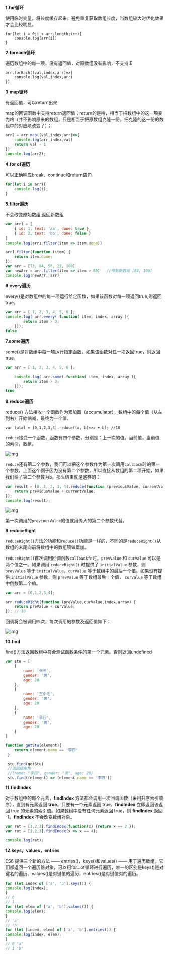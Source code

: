 **1.for循环**

使用临时变量，将长度缓存起来，避免重复获取数组长度，当数组较大时优化效果才会比较明显。

```JS
for(let i = 0;i < arr.length;i++){
    console.log(arr[i])
}
```

**2.foreach循环**

遍历数组中的每一项，没有返回值，对原数组没有影响，不支持IE

```JS
arr.forEach((val,index,arr)=>{
    console.log(val,index,arr)
})
```

**3.map循环**

有返回值，可以return出来

map的回调函数中支持return返回值；return的是啥，相当于把数组中的这一项变为啥（并不影响原来的数组，只是相当于把原数组克隆一份，把克隆的这一份的数组中的对应项改变了）；

```js
arr2 = arr.map((val,index,arr)=>{
    console.log(arr,index,val)
    return val - 1
})
console.log(arr2);
```

**4.for of遍历**

可以正确响应break、continue和return语句

```js
for(let i in arr){
    console.log(i);
}
```



**5.filter遍历**

不会改变原始数组,返回新数组

```js
var arr1 = [
    { id: 1, text: 'aa', done: true },
    { id: 2, text: 'bb', done: false }
]
console.log(arr1.filter(item => item.done))

arr1.filter(function (item) {
    return item.done;
});
var arr = [73, 84, 56, 22, 100]
var newArr = arr.filter(item => item > 80)   //得到新数组 [84, 100]
console.log(newArr, arr)
```



**6.every遍历**

every()是对数组中的每一项运行给定函数，如果该函数对每一项返回true,则返回true。

```js
var arr = [ 1, 2, 3, 4, 5, 6 ]; 
console.log( arr.every( function( item, index, array ){ 
        return item > 3; 
    })); 
false
```

**7.some遍历**

some()是对数组中每一项运行指定函数，如果该函数对任一项返回true，则返回true。

```js
var arr = [ 1, 2, 3, 4, 5, 6 ]; 
   
    console.log( arr.some( function( item, index, array ){ 
        return item > 3; 
    })); 
true
```

**8.reduce遍历**

reduce() 方法接收一个函数作为累加器（accumulator），数组中的每个值（从左到右）开始缩减，最终为一个值。

```JS
var total = [0,1,2,3,4].reduce((a, b)=>a + b); //10
```

`reduce`接受一个函数，函数有四个参数，分别是：上一次的值，当前值，当前值的索引，数组。

![img](https://images2018.cnblogs.com/blog/1403464/201807/1403464-20180713112335425-223204218.png)

`reduce`还有第二个参数，我们可以把这个参数作为第一次调用`callback`时的第一个参数，上面这个例子因为没有第二个参数，所以直接从数组的第二项开始，如果我们给了第二个参数为5，那么结果就是这样的：

```js
var result = [0, 1, 2, 3, 4].reduce(function (previousValue, currentValue, index, array) {
    return previousValue + currentValue;
});
console.log(result);
```

![img](https://images2018.cnblogs.com/blog/1403464/201807/1403464-20180713112406091-1932166695.png)

第一次调用的`previousValue`的值就用传入的第二个参数代替，

**9.reduceRight**

`reduceRight()`方法的功能和`reduce()`功能是一样的，不同的是`reduceRight()`从数组的末尾向前将数组中的数组项做累加。

`reduceRight()`首次调用回调函数`callbackfn`时，`prevValue` 和 `curValue` 可以是两个值之一。如果调用 `reduceRight()` 时提供了 `initialValue` 参数，则 `prevValue` 等于 `initialValue`，`curValue` 等于数组中的最后一个值。如果没有提供 `initialValue` 参数，则 `prevValue` 等于数组最后一个值， `curValue` 等于数组中倒数第二个值。

```js
var arr = [0,1,2,3,4];
 
arr.reduceRight(function (preValue,curValue,index,array) {
    return preValue + curValue;
}); // 10
```

回调将会被调用四次，每次调用的参数及返回值如下：

![img](https://images2018.cnblogs.com/blog/1403464/201807/1403464-20180713112700747-845347728.png)

**10.find**

find()方法返回数组中符合测试函数条件的第一个元素。否则返回undefined 

```js
var stu = [
    {
        name: '张三',
        gender: '男',
        age: 20
    },
    {
        name: '王小毛',
        gender: '男',
        age: 20
    },
    {
        name: '李四',
        gender: '男',
        age: 20
    }
]

function getStu(element){
    return element.name == '李四'
 }
  
 stu.find(getStu)
 //返回结果为
 //{name: "李四", gender: "男", age: 20}
 stu.find((element) => (element.name == '李四'))
```



**11.findIndex**

对于数组中的每个元素，**findIndex** 方法都会调用一次回调函数（采用升序索引顺序），直到有元素返回 **true**。只要有一个元素返回 true，**findIndex** 立即返回该返回 true 的元素的索引值。如果数组中没有任何元素返回 true，则 **findIndex** 返回 -1。**findIndex** 不会改变数组对象。

```js
var ret = [1,2,3].findIndex(function(x) {return x == 2 });
var ret = [1,2,3].findIndex(x => x == 4);

console.log(ret);
```

**12.keys，values，entries**

 ES6 提供三个新的方法 —— entries()，keys()和values() —— 用于遍历数组。它们都返回一个遍历器对象，可以用for...of循环进行遍历，唯一的区别是keys()是对键名的遍历、values()是对键值的遍历，entries()是对键值对的遍历。

```js
for (let index of ['a', 'b'].keys()) {
console.log(index);
}
// 0
// 1
for (let elem of ['a', 'b'].values()) {
console.log(elem);
}
// 'a'
// 'b'
for (let [index, elem] of ['a', 'b'].entries()) {
console.log(index, elem);
}
// 0 "a"
// 1 "b"
```



















